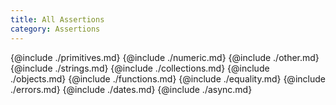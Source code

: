 ```yaml
---
title: All Assertions
category: Assertions
---
```


{@include ./primitives.md}
{@include ./numeric.md}
{@include ./other.md}
{@include ./strings.md}
{@include ./collections.md}
{@include ./objects.md}
{@include ./functions.md}
{@include ./equality.md}
{@include ./errors.md}
{@include ./dates.md}
{@include ./async.md}
